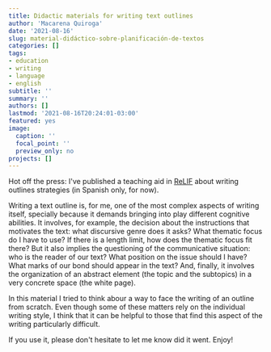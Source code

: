 ```yaml
---
title: Didactic materials for writing text outlines
author: 'Macarena Quiroga'
date: '2021-08-16'
slug: material-didáctico-sobre-planificación-de-textos
categories: []
tags: 
- education
- writing
- language
- english
subtitle: ''
summary: ''
authors: []
lastmod: '2021-08-16T20:24:01-03:00'
featured: yes
image:
  caption: ''
  focal_point: ''
  preview_only: no
projects: []
---
```


Hot off the press: I've published a teaching aid in [ReLIF](https://relif.net.ar/como-enfrentarse-a-una-hoja-en-blanco-la-organizacion-de-los-cimientos-de-la-escritura/) about writing outlines strategies (in Spanish only, for now).

Writing a text outline is, for me, one of the most complex aspects of writing itself, specially because it demands bringing into play different cognitive abilities. It involves, for example, the decision about the instructions that motivates the text: what discursive genre does it asks? What thematic focus do I have to use? If there is a length limit, how does the thematic focus fit there? But it also implies the questioning of the communicative situation: who is the reader of our text? What position on the issue should I have? What marks of our bond should appear in the text? And, finally, it involves the organization of an abstract element (the topic and the subtopics) in a very concrete space (the white page).

In this material I tried to think abour a way to face the writing of an outline from scratch. Even though some of these matters rely on the individual writing style, I think that it can be helpful to those that find this aspect of the writing particularly difficult.

If you use it, please don't hesitate to let me know did it went. Enjoy!
